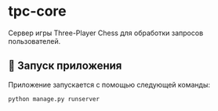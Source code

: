 # tpc-core

Сервер игры Three-Player Chess для обработки запросов пользователей.

## :pushpin: Запуск приложения

Приложение запускается с помощью следующей команды:

```
python manage.py runserver
```
